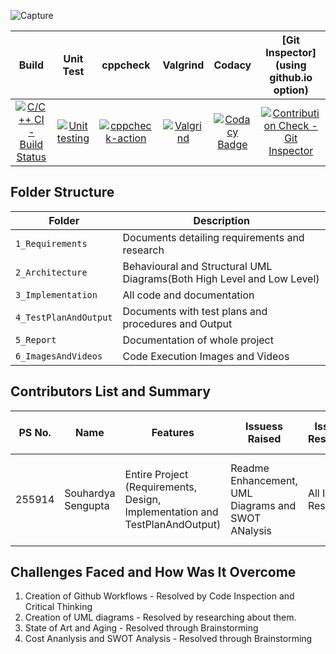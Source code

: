 


![Capture](https://user-images.githubusercontent.com/80656121/114134914-21372080-9926-11eb-8b69-21d155a530d9.PNG)



|Build|Unit Test|cppcheck|Valgrind|Codacy|[Git Inspector](using github.io option)|
|:--:|:--:|:--:|:--:|:--:|:--:|
|[![C/C++ CI - Build Status](https://github.com/255914/MINI_PROJECT_LTTS/actions/workflows/c-build.yml/badge.svg)](https://github.com/255914/MINI_PROJECT_LTTS/actions/workflows/c-build.yml)|[![Unit testing](https://github.com/255914/MINI_PROJECT_LTTS/actions/workflows/unit-test.yml/badge.svg)](https://github.com/255914/MINI_PROJECT_LTTS/actions/workflows/unit-test.yml)|[![cppcheck-action](https://github.com/255914/MINI_PROJECT_LTTS/actions/workflows/cppcheck.yml/badge.svg)](https://github.com/255914/MINI_PROJECT_LTTS/actions/workflows/cppcheck.yml)|[![Valgrind](https://github.com/255914/MINI_PROJECT_LTTS/actions/workflows/Valgrind.yml/badge.svg)](https://github.com/255914/MINI_PROJECT_LTTS/actions/workflows/Valgrind.yml)|[![Codacy Badge](https://api.codacy.com/project/badge/Grade/c4c54d612bcb49d79b47996cb851a453)](https://app.codacy.com/gh/255914/MINI_PROJECT_LTTS?utm_source=github.com&utm_medium=referral&utm_content=255914/MINI_PROJECT_LTTS&utm_campaign=Badge_Grade_Settings)|[![Contribution Check - Git Inspector](https://github.com/255914/MINI_PROJECT_LTTS/actions/workflows/gitinspector.yml/badge.svg)](https://github.com/255914/MINI_PROJECT_LTTS/actions/workflows/gitinspector.yml)|



## Folder Structure
Folder                   | Description
-------------------------| -----------------------------------------
`1_Requirements`         | Documents detailing requirements and research
`2_Architecture`         | Behavioural and Structural UML Diagrams(Both High Level and Low Level)
`3_Implementation`       | All code and documentation
`4_TestPlanAndOutput`    | Documents with test plans and procedures and Output
`5_Report`               | Documentation of whole project
`6_ImagesAndVideos`      | Code Execution Images and Videos


## Contributors List and Summary

PS No. |  Name               |    Features    | Issuess Raised |Issues Resolved|No Test Cases|Test Case Pass
-------|---------------------|----------------|----------------|---------------|-------------|--------------
255914 | Souhardya Sengupta  | Entire Project (Requirements, Design, Implementation and TestPlanAndOutput)  | Readme Enhancement, UML Diagrams and SWOT ANalysis  | All Issues Resolved | 4 Function Based and 10 Overall Test cases  | All Passed     
  

## Challenges Faced and How Was It Overcome

1. Creation of Github Workflows - Resolved by Code Inspection and Critical Thinking
2. Creation of UML diagrams - Resolved by researching about them.
3. State of Art and Aging - Resolved through Brainstorming
4. Cost Ananlysis and SWOT Analysis - Resolved through Brainstorming
